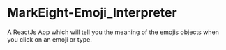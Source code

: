 # MarkEight-Emoji_Interpreter
A ReactJs App which will tell you the meaning of the emojis objects when you click on an emoji or type.
